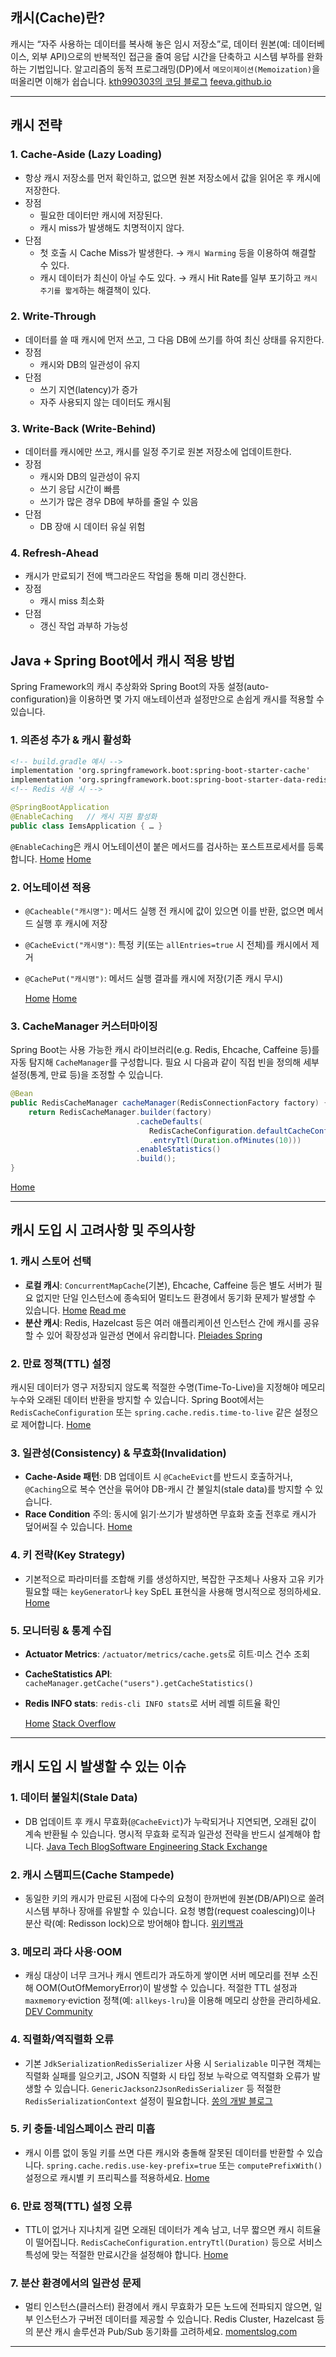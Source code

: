 ## **캐시(Cache)란?**

캐시는 “자주 사용하는 데이터를 복사해 놓은 임시 저장소”로, 데이터 원본(예: 데이터베이스, 외부 API)으로의 반복적인 접근을 줄여 응답 시간을 단축하고 시스템 부하를 완화하는 기법입니다. 알고리즘의 동적 프로그래밍(DP)에서 `메모이제이션(Memoization)`을 떠올리면 이해가 쉽습니다. [kth990303의 코딩 블로그](https://kth990303.tistory.com/287?utm_source=chatgpt.com) [feeva.github.io](https://feeva.github.io/posts/%EC%9E%90%EB%B0%94%EC%97%90%EC%84%9C-%EB%8D%B0%EC%9D%B4%ED%84%B0-%EC%BA%90%EC%8B%9C-%EA%B5%AC%ED%98%84%ED%95%98%EA%B8%B0/?utm_source=chatgpt.com)

---

## **캐시 전략**

### **1. Cache-Aside (Lazy Loading)**

- 항상 캐시 저장소를 먼저 확인하고, 없으면 원본 저장소에서 값을 읽어온 후 캐시에 저장한다.
- 장점
    - 필요한 데이터만 캐시에 저장된다.
    - 캐시 miss가 발생해도 치명적이지 않다.
- 단점
    - 첫 호출 시 Cache Miss가 발생한다. → `캐시 Warming` 등을 이용하여 해결할 수 있다.
    - 캐시 데이터가 최신이 아닐 수도 있다. → 캐시 Hit Rate를 일부 포기하고 `캐시 주기를 짧게`하는 해결책이 있다.

### **2. Write-Through**

- 데이터를 쓸 때 캐시에 먼저 쓰고, 그 다음 DB에 쓰기를 하여 최신 상태를 유지한다.
- 장점
    - 캐시와 DB의 일관성이 유지
- 단점
    - 쓰기 지연(latency)가 증가
    - 자주 사용되지 않는 데이터도 캐시됨

### **3. Write-Back (Write-Behind)**

- 데이터를 캐시에만 쓰고, 캐시를 일정 주기로 원본 저장소에 업데이트한다.
- 장점
    - 캐시와 DB의 일관성이 유지
    - 쓰기 응답 시간이 빠름
    - 쓰기가 많은 경우 DB에 부하를 줄일 수 있음
- 단점
    - DB 장애 시 데이터 유실 위험

### **4. Refresh-Ahead**

- 캐시가 만료되기 전에 백그라운드 작업을 통해 미리 갱신한다.
- 장점
    - 캐시 miss 최소화
- 단점
    - 갱신 작업 과부하 가능성

## **Java + Spring Boot에서 캐시 적용 방법**

Spring Framework의 캐시 추상화와 Spring Boot의 자동 설정(auto-configuration)을 이용하면 몇 가지 애노테이션과 설정만으로 손쉽게 캐시를 적용할 수 있습니다.

### **1. 의존성 추가 & 캐시 활성화**

```xml
<!-- build.gradle 예시 -->
implementation 'org.springframework.boot:spring-boot-starter-cache'
implementation 'org.springframework.boot:spring-boot-starter-data-redis'  
<!-- Redis 사용 시 -->
```

```java
@SpringBootApplication
@EnableCaching   // 캐시 지원 활성화
public class IemsApplication { … }
```

`@EnableCaching`은 캐시 어노테이션이 붙은 메서드를 검사하는 포스트프로세서를 등록합니다. [Home](https://spring.io/guides/gs/caching?utm_source=chatgpt.com) [Home](https://docs.spring.io/spring-boot/reference/io/caching.html?utm_source=chatgpt.com)

### **2. 어노테이션 적용**

- `@Cacheable("캐시명")`: 메서드 실행 전 캐시에 값이 있으면 이를 반환, 없으면 메서드 실행 후 캐시에 저장
- `@CacheEvict("캐시명")`: 특정 키(또는 `allEntries=true` 시 전체)를 캐시에서 제거
- `@CachePut("캐시명")`: 메서드 실행 결과를 캐시에 저장(기존 캐시 무시)

  [Home](https://docs.spring.io/spring-framework/reference/integration/cache/annotations.html?utm_source=chatgpt.com) [Home](https://docs.spring.io/spring-framework/docs/current/javadoc-api/org/springframework/cache/annotation/Cacheable.html?utm_source=chatgpt.com)


### **3. CacheManager 커스터마이징**

Spring Boot는 사용 가능한 캐시 라이브러리(e.g. Redis, Ehcache, Caffeine 등)를 자동 탐지해 `CacheManager`를 구성합니다. 필요 시 다음과 같이 직접 빈을 정의해 세부 설정(통계, 만료 등)을 조정할 수 있습니다.

```java
@Bean
public RedisCacheManager cacheManager(RedisConnectionFactory factory) {
    return RedisCacheManager.builder(factory)
                            .cacheDefaults(
                               RedisCacheConfiguration.defaultCacheConfig()
                               .entryTtl(Duration.ofMinutes(10)))
                            .enableStatistics()
                            .build();
}

```

[Home](https://docs.spring.io/spring-boot/reference/io/caching.html?utm_source=chatgpt.com)

---

## **캐시 도입 시 고려사항 및 주의사항**

### **1. 캐시 스토어 선택**

- **로컬 캐시**: `ConcurrentMapCache`(기본), Ehcache, Caffeine 등은 별도 서버가 필요 없지만 단일 인스턴스에 종속되어 멀티노드 환경에서 동기화 문제가 발생할 수 있습니다. [Home](https://spring.io/guides/gs/caching/?utm_source=chatgpt.com) [Read me](https://juhi.tistory.com/66?utm_source=chatgpt.com)
- **분산 캐시**: Redis, Hazelcast 등은 여러 애플리케이션 인스턴스 간에 캐시를 공유할 수 있어 확장성과 일관성 면에서 유리합니다. [Pleiades Spring](https://spring.pleiades.io/spring-boot/reference/io/caching.html?utm_source=chatgpt.com)

### **2. 만료 정책(TTL) 설정**

캐시된 데이터가 영구 저장되지 않도록 적절한 수명(Time-To-Live)을 지정해야 메모리 누수와 오래된 데이터 반환을 방지할 수 있습니다. Spring Boot에서는 `RedisCacheConfiguration` 또는 `spring.cache.redis.time-to-live` 같은 설정으로 제어합니다. [Home](https://docs.spring.io/spring-boot/reference/io/caching.html?utm_source=chatgpt.com)

### 3. **일관성(Consistency) & 무효화(Invalidation)**

- **Cache-Aside 패턴**: DB 업데이트 시 `@CacheEvict`를 반드시 호출하거나, `@Caching`으로 복수 연산을 묶어야 DB-캐시 간 불일치(stale data)를 방지할 수 있습니다.
- **Race Condition** 주의: 동시에 읽기·쓰기가 발생하면 무효화 호출 전후로 캐시가 덮어써질 수 있습니다. [Home](https://docs.spring.io/spring-framework/reference/integration/cache/annotations.html?utm_source=chatgpt.com)

### 4. **키 전략(Key Strategy)**

- 기본적으로 파라미터를 조합해 키를 생성하지만, 복잡한 구조체나 사용자 고유 키가 필요할 때는 `keyGenerator`나 `key` SpEL 표현식을 사용해 명시적으로 정의하세요. [Home](https://docs.spring.io/spring-framework/docs/current/javadoc-api/org/springframework/cache/annotation/Cacheable.html?utm_source=chatgpt.com)

### 5. **모니터링 & 통계 수집**

- **Actuator Metrics**: `/actuator/metrics/cache.gets`로 히트·미스 건수 조회
- **CacheStatistics API**: `cacheManager.getCache("users").getCacheStatistics()`
- **Redis INFO stats**: `redis-cli INFO stats`로 서버 레벨 히트율 확인

  [Home](https://docs.spring.io/spring-boot/api/rest/actuator/caches.html?utm_source=chatgpt.com) [Stack Overflow](https://stackoverflow.com/questions/62065084/spring-boot-2-actuator-cache-metrics?utm_source=chatgpt.com)


---

## **캐시 도입 시 발생할 수 있는 이슈**

### 1. **데이터 불일치(Stale Data)**

- DB 업데이트 후 캐시 무효화(`@CacheEvict`)가 누락되거나 지연되면, 오래된 값이 계속 반환될 수 있습니다. 명시적 무효화 로직과 일관성 전략을 반드시 설계해야 합니다. [Java Tech Blog](https://javanexus.com/blog/avoiding-spring-boot-cache-pitfalls?utm_source=chatgpt.com)[Software Engineering Stack Exchange](https://softwareengineering.stackexchange.com/questions/334028/possibility-of-stale-data-in-cache-aside-pattern?utm_source=chatgpt.com)

### 2. **캐시 스탬피드(Cache Stampede)**

- 동일한 키의 캐시가 만료된 시점에 다수의 요청이 한꺼번에 원본(DB/API)으로 쏠려 시스템 부하나 장애를 유발할 수 있습니다. 요청 병합(request coalescing)이나 분산 락(예: Redisson lock)으로 방어해야 합니다. [위키백과](https://en.wikipedia.org/wiki/Cache_stampede?utm_source=chatgpt.com)

### 3. **메모리 과다 사용·OOM**

- 캐싱 대상이 너무 크거나 캐시 엔트리가 과도하게 쌓이면 서버 메모리를 전부 소진해 OOM(OutOfMemoryError)이 발생할 수 있습니다. 적절한 TTL 설정과 `maxmemory`·eviction 정책(예: `allkeys-lru`)을 이용해 메모리 상한을 관리하세요. [DEV Community](https://dev.to/matheusmartinello/improving-backend-performance-with-caching-in-spring-boot-2pka?utm_source=chatgpt.com)

### 4. **직렬화/역직렬화 오류**

- 기본 `JdkSerializationRedisSerializer` 사용 시 `Serializable` 미구현 객체는 직렬화 실패를 일으키고, JSON 직렬화 시 타입 정보 누락으로 역직렬화 오류가 발생할 수 있습니다. `GenericJackson2JsonRedisSerializer` 등 적절한 `RedisSerializationContext` 설정이 필요합니다. [쏭의 개발 블로그](https://dev-ssongu1.tistory.com/62?utm_source=chatgpt.com)

### 5. **키 충돌·네임스페이스 관리 미흡**

- 캐시 이름 없이 동일 키를 쓰면 다른 캐시와 충돌해 잘못된 데이터를 반환할 수 있습니다. `spring.cache.redis.use-key-prefix=true` 또는 `computePrefixWith()` 설정으로 캐시별 키 프리픽스를 적용하세요. [Home](https://docs.spring.io/spring-boot/reference/io/caching.html?utm_source=chatgpt.com)

### 6. **만료 정책(TTL) 설정 오류**

- TTL이 없거나 지나치게 길면 오래된 데이터가 계속 남고, 너무 짧으면 캐시 히트율이 떨어집니다. `RedisCacheConfiguration.entryTtl(Duration)` 등으로 서비스 특성에 맞는 적절한 만료시간을 설정해야 합니다. [Home](https://docs.spring.io/spring-boot/reference/io/caching.html?utm_source=chatgpt.com)

### 7. **분산 환경에서의 일관성 문제**

- 멀티 인스턴스(클러스터) 환경에서 캐시 무효화가 모든 노드에 전파되지 않으면, 일부 인스턴스가 구버전 데이터를 제공할 수 있습니다. Redis Cluster, Hazelcast 등의 분산 캐시 솔루션과 Pub/Sub 동기화를 고려하세요. [momentslog.com](https://www.momentslog.com/development/web-backend/cache-conundrums-solving-cache-invalidation-challenges-in-spring-boot?utm_source=chatgpt.com)

---
